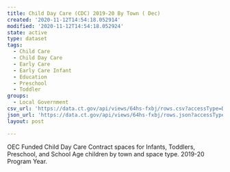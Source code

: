 ```yaml
---
title: Child Day Care (CDC) 2019-20 By Town ( Dec)
created: '2020-11-12T14:54:18.052914'
modified: '2020-11-12T14:54:18.052924'
state: active
type: dataset
tags:
  - Child Care
  - Child Day Care
  - Early Care
  - Early Care Infant
  - Education
  - Preschool
  - Toddler
groups:
  - Local Government
csv_url: 'https://data.ct.gov/api/views/64hs-fxbj/rows.csv?accessType=DOWNLOAD'
json_url: 'https://data.ct.gov/api/views/64hs-fxbj/rows.json?accessType=DOWNLOAD'
layout: post

---
```

OEC Funded Child Day Care Contract spaces for Infants, Toddlers, Preschool, and School Age children by town and space type. 2019-20 Program Year.
